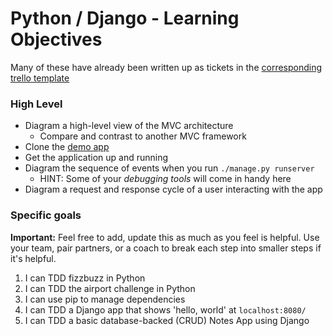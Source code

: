 # Python / Django - Learning Objectives

Many of these have already been written up as tickets in the [corresponding trello template](https://trello.com/b/5sA44Of3/acebook-python-template)

### High Level
* Diagram a high-level view of the MVC architecture
  * Compare and contrast to another MVC framework
* Clone the [demo app](https://github.com/rayed/django_crud)
* Get the application up and running
* Diagram the sequence of events when you run `./manage.py runserver`
  * HINT: Some of your _debugging tools_ will come in handy here
* Diagram a request and response cycle of a user interacting with the app

### Specific goals

**Important:** Feel free to add, update this as much as you feel is helpful. Use your team, pair partners, or a coach to break each step into smaller steps if it's helpful.

1. I can TDD fizzbuzz in Python
2. I can TDD the airport challenge in Python
3. I can use pip to manage dependencies
4. I can TDD a Django app that shows 'hello, world' at `localhost:8080/`
5. I can TDD a basic database-backed (CRUD) Notes App using Django
